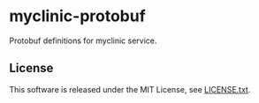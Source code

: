 # myclinic-protobuf

Protobuf definitions for myclinic service.

## License
This software is released under the MIT License, see [LICENSE.txt](LICENSE.txt).
